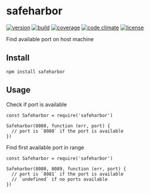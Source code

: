 # safeharbor

[![version](https://img.shields.io/npm/v/safeharbor.svg?style=flat-square)][version]
[![build](https://img.shields.io/travis/jackboberg/safeharbor.svg?style=flat-square)][build]
[![coverage](https://img.shields.io/codeclimate/coverage/github/jackboberg/safeharbor.svg?style=flat-square)][coverage]
[![code climate](https://img.shields.io/codeclimate/github/jackboberg/safeharbor.svg?style=flat-square)][climate]
[![license](https://img.shields.io/badge/license-MIT-blue.svg?style=flat-square)][license]

Find available port on host machine

## Install

```
npm install safeharbor
```

## Usage

Check if port is available

```
const Safeharbor = require('safeharbor')

Safeharbor(8080, function (err, port) {
  // port is `8080` if the port is available
})

```

Find first available port in range

```
const Safeharbor = require('safeharbor')

Safeharbor(8080, 8089, function (err, port) {
  // port is `8081` if the port is available
  // `undefined` if no ports available
})

```

[version]: https://www.npmjs.com/package/safeharbor
[build]: https://travis-ci.org/jackboberg/safeharbor
[coverage]: https://codeclimate.com/github/jackboberg/safeharbor/coverage
[climate]: https://codeclimate.com/github/jackboberg/safeharbor/code
[license]: https://raw.githubusercontent.com/jackboberg/safeharbor/master/LICENSE

